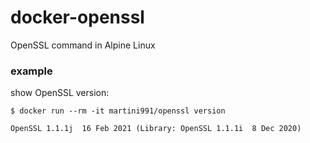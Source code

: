 # docker-openssl
OpenSSL command in Alpine Linux

### example
show OpenSSL version:
```
$ docker run --rm -it martini991/openssl version

OpenSSL 1.1.1j  16 Feb 2021 (Library: OpenSSL 1.1.1i  8 Dec 2020)
```
